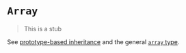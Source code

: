 # `Array`

> This is a stub

See [prototype-based inheritance][concept-prototype-inheritance] and the general [`array` type][type-array].

[concept-prototype-inheritance]: ../../../languages/javascript/info/prototype_inheritance.md
[type-array]: ../../../../reference/types/array.md
